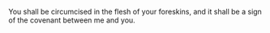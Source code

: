 You shall be circumcised in the flesh of your foreskins, and it shall be a sign of the covenant between me and you.
